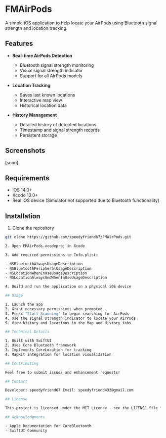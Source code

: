 # FMAirPods

A simple iOS application to help locate your AirPods using Bluetooth signal strength and location tracking.

## Features

- **Real-time AirPods Detection**
  - Bluetooth signal strength monitoring
  - Visual signal strength indicator
  - Support for all AirPods models

- **Location Tracking**
  - Saves last known locations
  - Interactive map view
  - Historical location data

- **History Management**
  - Detailed history of detected locations
  - Timestamp and signal strength records
  - Persistent storage

## Screenshots

[soon]

## Requirements

- iOS 14.0+
- Xcode 13.0+
- Real iOS device (Simulator not supported due to Bluetooth functionality)

## Installation

1. Clone the repository
```bash
git clone https://github.com/speedyfriend67/FMAirPods.git

2. Open FMAirPods.xcodeproj in Xcode

3. Add required permissions to Info.plist:

- NSBluetoothAlwaysUsageDescription
- NSBluetoothPeripheralUsageDescription
- NSLocationWhenInUseUsageDescription
- NSLocationAlwaysAndWhenInUseUsageDescription

4. Build and run the application on a physical iOS device

## Usage

1. Launch the app
2. Grant necessary permissions when prompted
3. Press "Start Scanning" to begin searching for AirPods
4. Use the signal strength indicator to locate your AirPods
5. View history and locations in the Map and History tabs

## Technical Details

1. Built with SwiftUI
2. Uses Core Bluetooth framework
3. Implements CoreLocation for tracking
4. MapKit integration for location visualization

## Contributing

Feel free to submit issues and enhancement requests!

## Contact

Developer: speedyfriend67 Email: speedyfriend433@gmail.com

## License

This project is licensed under the MIT License - see the LICENSE file for details.

## Acknowledgments

- Apple Documentation for CoreBluetooth
- SwiftUI Community
